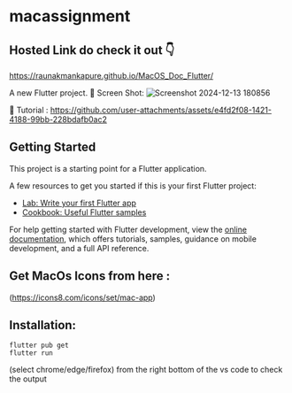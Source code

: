 # macassignment

## Hosted Link do check it out 👇
https://raunakmankapure.github.io/MacOS_Doc_Flutter/

A new Flutter project.
🔴 Screen Shot:
![Screenshot 2024-12-13 180856](https://github.com/user-attachments/assets/1dc66d76-ca2e-453a-95de-789906863b0d)

🔴 Tutorial :
https://github.com/user-attachments/assets/e4fd2f08-1421-4188-99bb-228bdafb0ac2

## Getting Started

This project is a starting point for a Flutter application.

A few resources to get you started if this is your first Flutter project:

- [Lab: Write your first Flutter app](https://docs.flutter.dev/get-started/codelab)
- [Cookbook: Useful Flutter samples](https://docs.flutter.dev/cookbook)

For help getting started with Flutter development, view the
[online documentation](https://docs.flutter.dev/), which offers tutorials,
samples, guidance on mobile development, and a full API reference.

## Get MacOs Icons from here :
(https://icons8.com/icons/set/mac-app)

## Installation:
``````
flutter pub get
flutter run
``````
(select chrome/edge/firefox) from the right bottom of the vs code to check the output
